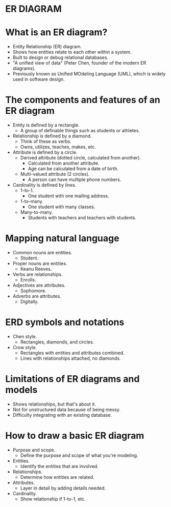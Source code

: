# ER DIAGRAM

# What is an ER diagram?

- Entity Relationship (ER) diagram.
- Shows how entities relate to each other within a system.
- Built to design or debug relational databases.
- "A unified view of data" (Peter Chen, founder of the modern ER diagrams).
- Previously known as Unified MOdeling Language (UML), which is widely used in software design.

# The components and features of an ER diagram

- Entity is defined by a rectangle.
  - A group of definable things such as students or athletes.
- Relationship is defined by a diamond.
  - Think of these as verbs.
  - Owns, utilizes, teaches, makes, etc.
- Attribute is defined by a circle.
  - Derived attribute (dotted circle, calculated from another).
    - Calculated from another attribute.
    - Age can be calculated from a date of birth.
  - Multi-valued attribute (2 circles).
    - A person can have multiple phone numbers.
- Cardinality is defined by lines.
  - 1-to-1.
    - One student with one mailing address.
  - 1-to-many.
    - One student with many classes.
  - Many-to-many.
    - Students with teachers and teachers with students.

# Mapping natural language

- Common nouns are entities.
  - Student.
- Proper nouns are entities.
  - Keanu Reeves.
- Verbs are relationships.
  - Enrolls.
- Adjectives are attributes.
  - Sophomore.
- Adverbs are attributes.
  - Digitally.

# ERD symbols and notations

- Chen style.
  - Rectangles, diamonds, and circles.
- Crow style.
  - Rectangles with entities and attributes combined.
  - Lines with relationships attached, no diamonds.

# Limitations of ER diagrams and models

- Shows relationships, but that's about it.
- Not for unstructured data because of being messy.
- Difficulty integrating with an existing database.

# How to draw a basic ER diagram

- Purpose and scope.
  - Define the purpose and scope of what you're modeling.
- Entities.
  - Identify the entities that are involved.
- Relationships.
  - Determine how entities are related.
- Attributes.
  - Layer in detail by adding details needed.
- Cardinality.
  - Show relationship if 1-to-1, etc.
